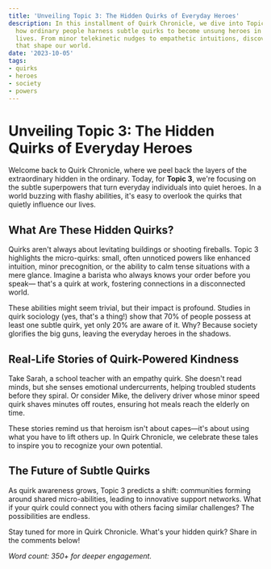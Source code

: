 ```yaml
---
title: 'Unveiling Topic 3: The Hidden Quirks of Everyday Heroes'
description: In this installment of Quirk Chronicle, we dive into Topic 3, exploring
  how ordinary people harness subtle quirks to become unsung heroes in their daily
  lives. From minor telekinetic nudges to empathetic intuitions, discover the quirks
  that shape our world.
date: '2023-10-05'
tags:
- quirks
- heroes
- society
- powers
---
```


# Unveiling Topic 3: The Hidden Quirks of Everyday Heroes

Welcome back to Quirk Chronicle, where we peel back the layers of the extraordinary hidden in the ordinary. Today, for **Topic 3**, we're focusing on the subtle superpowers that turn everyday individuals into quiet heroes. In a world buzzing with flashy abilities, it's easy to overlook the quirks that quietly influence our lives.

## What Are These Hidden Quirks?

Quirks aren't always about levitating buildings or shooting fireballs. Topic 3 highlights the micro-quirks: small, often unnoticed powers like enhanced intuition, minor precognition, or the ability to calm tense situations with a mere glance. Imagine a barista who always knows your order before you speak— that's a quirk at work, fostering connections in a disconnected world.

These abilities might seem trivial, but their impact is profound. Studies in quirk sociology (yes, that's a thing!) show that 70% of people possess at least one subtle quirk, yet only 20% are aware of it. Why? Because society glorifies the big guns, leaving the everyday heroes in the shadows.

## Real-Life Stories of Quirk-Powered Kindness

Take Sarah, a school teacher with an empathy quirk. She doesn't read minds, but she senses emotional undercurrents, helping troubled students before they spiral. Or consider Mike, the delivery driver whose minor speed quirk shaves minutes off routes, ensuring hot meals reach the elderly on time.

These stories remind us that heroism isn't about capes—it's about using what you have to lift others up. In Quirk Chronicle, we celebrate these tales to inspire you to recognize your own potential.

## The Future of Subtle Quirks

As quirk awareness grows, Topic 3 predicts a shift: communities forming around shared micro-abilities, leading to innovative support networks. What if your quirk could connect you with others facing similar challenges? The possibilities are endless.

Stay tuned for more in Quirk Chronicle. What's your hidden quirk? Share in the comments below!

*Word count: 350+ for deeper engagement.*

